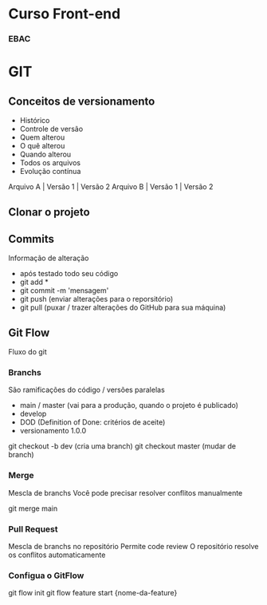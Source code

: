# Curso Front-end
### EBAC

# GIT

## Conceitos de versionamento
- Histórico
- Controle de versão
- Quem alterou
- O quê alterou
- Quando alterou
- Todos os arquivos
- Evolução contínua 

Arquivo A | Versão 1 | Versão 2
Arquivo B | Versão 1 | Versão 2

## Clonar o projeto

## Commits 
Informação de alteração 
- após testado todo seu código 
- git add *
- git commit -m 'mensagem'
- git push (enviar alterações para o reporsitório)
- git pull (puxar / trazer alterações do GitHub para sua máquina)

## Git Flow
Fluxo do git

### Branchs
São ramificações do código / versões paralelas

- main / master (vai para a produção, quando o projeto é publicado)
- develop 
- DOD (Definition of Done: critérios de aceite)
- versionamento 1.0.0

git checkout -b dev (cria uma branch)
git checkout master (mudar de branch)


### Merge
Mescla de branchs
Você pode precisar resolver conflitos manualmente

git merge main

### Pull Request
Mescla de branchs no repositório
Permite code review
O repositório resolve os conflitos automaticamente


### Configua o GitFlow
git flow init
git flow feature start {nome-da-feature}